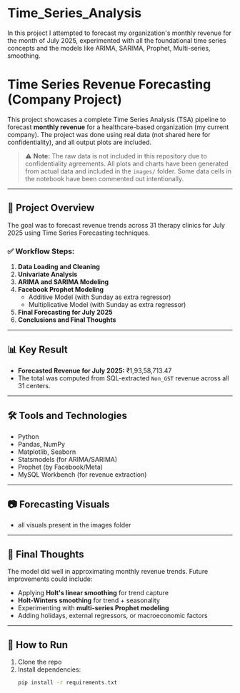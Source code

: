 # Time_Series_Analysis
In this project I attempted to forecast my organization's monthly revenue for the month of July 2025, experimented with all the foundational time series concepts and the models like ARIMA, SARIMA, Prophet, Multi-series, smoothing.


# Time Series Revenue Forecasting (Company Project)

This project showcases a complete Time Series Analysis (TSA) pipeline to forecast **monthly revenue** for a healthcare-based organization (my current company). The project was done using real data (not shared here for confidentiality), and all output plots are included.

> ⚠️ **Note:** The raw data is not included in this repository due to confidentiality agreements. All plots and charts have been generated from actual data and included in the `images/` folder. Some data cells in the notebook have been commented out intentionally.

---

## 🧠 Project Overview

The goal was to forecast revenue trends across 31 therapy clinics for July 2025 using Time Series Forecasting techniques.

### ✅ Workflow Steps:

1. **Data Loading and Cleaning**
2. **Univariate Analysis**
3. **ARIMA and SARIMA Modeling**
4. **Facebook Prophet Modeling**
   - Additive Model (with Sunday as extra regressor)
   - Multiplicative Model (with Sunday as extra regressor)
5. **Final Forecasting for July 2025**
6. **Conclusions and Final Thoughts**

---

## 📊 Key Result

- **Forecasted Revenue for July 2025:** ₹1,93,58,713.47  
- The total was computed from SQL-extracted `Non_GST` revenue across all 31 centers.

---

## 🛠 Tools and Technologies

- Python
- Pandas, NumPy
- Matplotlib, Seaborn
- Statsmodels (for ARIMA/SARIMA)
- Prophet (by Facebook/Meta)
- MySQL Workbench (for revenue extraction)

---

## 📷 Forecasting Visuals

- all visuals present in the images folder
---

## 🧾 Final Thoughts

The model did well in approximating monthly revenue trends. Future improvements could include:

- Applying **Holt's linear smoothing** for trend capture
- **Holt-Winters smoothing** for trend + seasonality
- Experimenting with **multi-series Prophet modeling**
- Adding holidays, external regressors, or macroeconomic factors

---

## 🔧 How to Run

1. Clone the repo
2. Install dependencies:
   ```bash
   pip install -r requirements.txt
